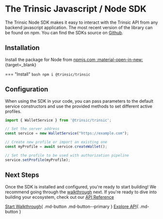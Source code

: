 # The Trinsic Javascript / Node SDK

The Trinsic Node SDK makes it easy to interact with the Trinsic API from any backend javascript application. The most recent version of the library can be found on npm. You can find the SDKs source on [Github](https://github.com/trinsic-id/sdk/java).
## Installation
Install the package for Node from [npmjs.com :material-open-in-new:](https://www.npmjs.com/package/@trinsic/trinsic){target=_blank}

=== "Install"
    ```bash
    npm i @trinsic/trinsic
    ```

## Configuration 

When using the SDK in your code, you can pass parameters to the default service constructors and use the provided methods to set different active profiles.

```typescript
import { WalletService } from '@trinsic/trinsic';

// Set the server address
const service = new WalletService("https://example.com");

// Create new profile or import an existing one
const myProfile = await service.createWallet();

// Set the profile to be used with authorization pipeline
service.setProfile(myProfile);
```

## Next Steps

Once the SDK is installed and configured, you're ready to start building! We recommend going through the [walkthrough](./vaccination-node.md) next. If you're ready to dive into building your ecosystem, check out our [API Reference](/reference/index.md)

[Start Walkthrough](./vaccination-node.md){ .md-button .md-button--primary } [Explore API](/reference/index.md){ .md-button }


